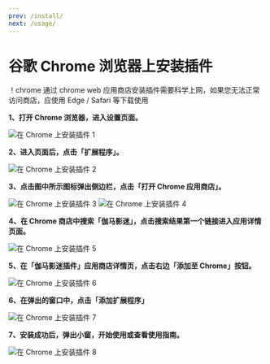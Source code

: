 ```yaml
---
prev: /install/
next: /usage/
---
```


# 谷歌 Chrome 浏览器上安装插件

！chrome 通过 chrome web 应用商店安装插件需要科学上网，如果您无法正常访问商店，应使用 Edge / Safari 等下载使用

**1、打开 Chrome 浏览器，进入设置页面。**

![在 Chrome 上安装插件 1](/assets/installOnChrome/install.chrome.1.png)

**2、进入页面后，点击「扩展程序」。**

![在 Chrome 上安装插件 2](/assets/installOnChrome/install.chrome.2.png)

**3、点击图中所示图标弹出侧边栏，点击「打开 Chrome 应用商店」。**

![在 Chrome 上安装插件 3](/assets/installOnChrome/install.chrome.3.png)
![在 Chrome 上安装插件 4](/assets/installOnChrome/install.chrome.4.png)

**4、在 Chrome 商店中搜索「伽马影迷」，点击搜索结果第一个链接进入应用详情页面。**

![在 Chrome 上安装插件 5](/assets/installOnChrome/install.chrome.5.png)

**5、在「伽马影迷插件」应用商店详情页，点击右边「添加至 Chrome」按钮。**

![在 Chrome 上安装插件 6](/assets/installOnChrome/install.chrome.6.png)

**6、在弹出的窗口中，点击「添加扩展程序」**

![在 Chrome 上安装插件 7](/assets/installOnChrome/install.chrome.7.png)

**7、安装成功后，弹出小窗，开始使用或查看使用指南。**

![在 Chrome 上安装插件 8](/assets/installOnChrome/install.chrome.8.png)
